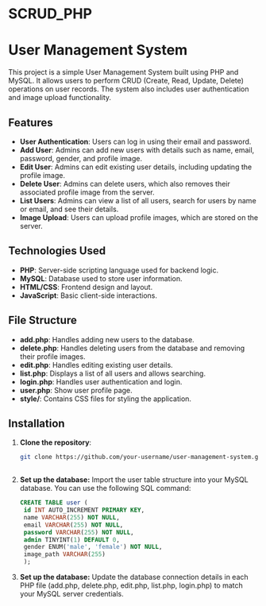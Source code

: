# SCRUD_PHP
 
# User Management System

This project is a simple User Management System built using PHP and MySQL. It allows users to perform CRUD (Create, Read, Update, Delete) operations on user records. The system also includes user authentication and image upload functionality.

## Features

- **User Authentication**: Users can log in using their email and password.
- **Add User**: Admins can add new users with details such as name, email, password, gender, and profile image.
- **Edit User**: Admins can edit existing user details, including updating the profile image.
- **Delete User**: Admins can delete users, which also removes their associated profile image from the server.
- **List Users**: Admins can view a list of all users, search for users by name or email, and see their details.
- **Image Upload**: Users can upload profile images, which are stored on the server.

## Technologies Used

- **PHP**: Server-side scripting language used for backend logic.
- **MySQL**: Database used to store user information.
- **HTML/CSS**: Frontend design and layout.
- **JavaScript**: Basic client-side interactions.

## File Structure

- **add.php**: Handles adding new users to the database.
- **delete.php**: Handles deleting users from the database and removing their profile images.
- **edit.php**: Handles editing existing user details.
- **list.php**: Displays a list of all users and allows searching.
- **login.php**: Handles user authentication and login.
- **user.php**: Show user profile page.
- **style/**: Contains CSS files for styling the application.

## Installation

1. **Clone the repository**:
   ```bash
   git clone https://github.com/your-username/user-management-system.git
  
2. **Set up the database:**
       Import the user table structure into your MySQL database. You can use the following SQL command:
   ```sql
   CREATE TABLE user (
    id INT AUTO_INCREMENT PRIMARY KEY,
    name VARCHAR(255) NOT NULL,
    email VARCHAR(255) NOT NULL,
    password VARCHAR(255) NOT NULL,
    admin TINYINT(1) DEFAULT 0,
    gender ENUM('male', 'female') NOT NULL,
    image_path VARCHAR(255)
    );
   
2. **Set up the database:**
    Update the database connection details in each PHP file (add.php, delete.php, edit.php, list.php, login.php) to match your MySQL server credentials. 
   
